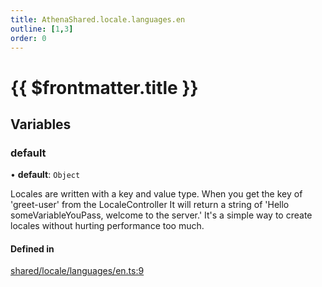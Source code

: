 ```yaml
---
title: AthenaShared.locale.languages.en
outline: [1,3]
order: 0
---
```


# {{ $frontmatter.title }}


## Variables

### default

• **default**: `Object`

Locales are written with a key and value type.
When you get the key of 'greet-user' from the LocaleController
It will return a string of 'Hello someVariableYouPass, welcome to the server.'
It's a simple way to create locales without hurting performance too much.

#### Defined in

[shared/locale/languages/en.ts:9](https://github.com/Stuyk/altv-athena/blob/fe85c1b/src/core/shared/locale/languages/en.ts#L9)
